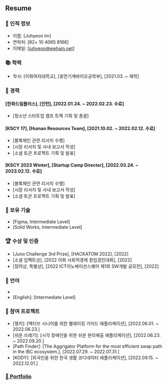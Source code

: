 ## Resume

### 🔎 인적 정보

- 이름: [Juhyeon Im]
- 연락처: [82+ 10 4065 8166]
- 이메일: [juhyeon@ewhain.net]

### 📚 학력

- 학사: [이화여자대학교], [휴먼기계바이오공학부], [2021.03. ~ 재학]

### 💼 경력

#### [한화드림플러스], [인턴], [2022.01.24. ~ 2022.02.23. 수료]

- [청소년 스타트업 캠프 트랙 기획 및 총괄]

#### [KSCY 17], [Human Resources Team], [2021.10.02. ~ 2022.02.12. 수료]

- [블록체인 관련 리서치 수행]
- [시장 리서치 및 사내 보고서 작성]
- [소셜 토큰 프로젝트 기획 및 발표]

#### [KSCY 2023 Winter], [Startup Camp Director], [2022.03.24. ~ 2023.02.12. 수료]

- [블록체인 관련 리서치 수행]
- [시장 리서치 및 사내 보고서 작성]
- [소셜 토큰 프로젝트 기획 및 발표]

### 💪 보유 기술

- [Figma, Intermediate Level]
- [Solid Works, Intermediate Level]

### 🏆 수상 및 인증

- [Juno Challenge 3rd Prize], [HACKATOM 2022], [2022]
- [소셜 임팩트상], [2022 이화 사회적경제 창업경진대회], [2022]
- [장려상, 특별상], [2022 ICT이노베이션스퀘어 제1회 SW개발 공모전], [2022]

### 💬 언어

- [Korean]: [Native]
- [English]: [Intermediate Level]

### 🌌 참여 프로젝트

- [행키]: [액티브 시니어를 위한 웰에이징 가이드 애플리케이션], [2022.06.01. ~ 2022.06.23.]
- [쉬운 쓰레기]: [시각 장애인을 위한 쉬운 분리배출 애플리케이션], [2022.06.23. ~ 2022.09.20.]
- [Path Finder]: [The Aggrigator Platform for the most efficient swap path in the IBC ecosystem.], [2022.07.29. ~ 2022.07.31.]
- [KODY]: [외국인을 위한 한국 생활 코디네이터 애플리케이션], [2022.09.15. ~ 2022.12.01.]

### [🎨 Portfolio](https://bit.ly/juhye0n, "notion link")
